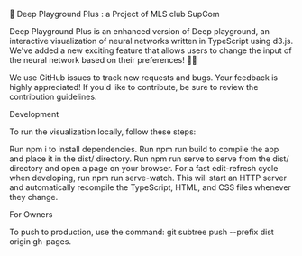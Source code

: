 🌟 Deep Playground Plus : a Project of MLS club SupCom

Deep Playground Plus is an enhanced version of Deep playground, an interactive visualization of neural networks written in TypeScript using d3.js. We've added a new exciting feature that allows users to change the input of the neural network based on their preferences! 🎨🧠

We use GitHub issues to track new requests and bugs. Your feedback is highly appreciated! If you'd like to contribute, be sure to review the contribution guidelines.

Development

To run the visualization locally, follow these steps:

Run npm i to install dependencies.
Run npm run build to compile the app and place it in the dist/ directory.
Run npm run serve to serve from the dist/ directory and open a page on your browser.
For a fast edit-refresh cycle when developing, run npm run serve-watch. This will start an HTTP server and automatically recompile the TypeScript, HTML, and CSS files whenever they change.

For Owners

To push to production, use the command: git subtree push --prefix dist origin gh-pages.
